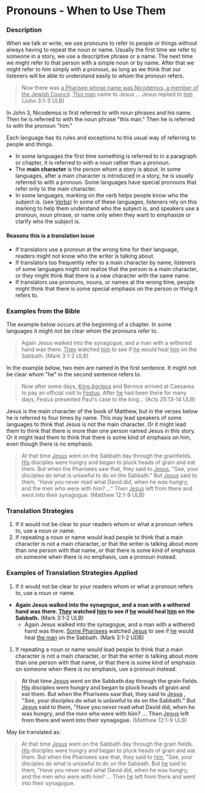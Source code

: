# Pronouns - When to Use Them #


### Description

When we talk or write, we use pronouns to refer to people or things without always having to repeat the noun or name. Usually the first time we refer to someone in a story, we use a descriptive phrase or a name. The next time we might refer to that person with a simple noun or by name. After that we might refer to him simply with a pronoun, as long as we think that our listeners will be able to understand easily to whom the pronoun refers.

> Now there was <u>a Pharisee whose name was Nicodemus, a member of the Jewish Council</u>. <u>This man</u> came to Jesus ... Jesus replied to <u>him</u> (John 3:1-3 ULB)

In John 3, Nicodemus is first referred to with noun phrases and his name. Then he is referred to with the noun phrase "this man." Then he is referred to with the pronoun "him."

Each language has its rules and exceptions to this usual way of referring to people and things.

* In some languages the first time something is referred to in a paragraph or chapter, it is referred to with a noun rather than a pronoun.
* The **main character** is the person whom a story is about. In some languages, after a main character is introduced in a story, he is usually referred to with a pronoun. Some languages have special pronouns that refer only to the main character.
* In some languages, marking on the verb helps people know who the subject is. (see [Verbs](figs-verbs)) In some of these languages, listeners rely on this marking to help them understand who the subject is, and speakers use a pronoun, noun phrase, or name only when they want to emphasize or clarify who the subject is.

#### Reasons this is a translation issue

* If translators use a pronoun at the wrong time for their language, readers might not know who the writer is talking about.
* If translators too frequently refer to a main character by name, listeners of some languages might not realize that the person is a main character, or they might think that there is a new character with the same name.
* If translators use pronouns, nouns, or names at the wrong time, people might think that there is some special emphasis on the person or thing it refers to.

### Examples from the Bible

The example below occurs at the beginning of a chapter. In some languages it might not be clear whom the pronouns refer to.
>Again Jesus walked into the synagogue, and a man with a withered hand was there. <u>They</u> watched <u>him</u> to see if <u>he</u> would heal <u>him</u> on the Sabbath. (Mark 3:1-2 ULB)


In the example below, two men are named in the first sentence. It might not be clear whom "he" in the second sentence refers to.
>Now after some days, <u>King Agrippa</u> and Bernice arrived at Caesarea to pay an official visit to <u>Festus</u>. After <u>he</u> had been there for many days, Festus presented Paul's case to the king...  (Acts 25:13-14 ULB)


Jesus is the main character of the book of Matthew, but in the verses below he is referred to four times by name. This may lead speakers of some languages to think that Jesus is not the main character. Or it might lead them to think that there is more than one person named Jesus in this story. Or it might lead them to think that there is some kind of emphasis on him, even though there is no emphasis.

> At that time <u>Jesus</u> went on the Sabbath day through the grainfields. <u>His</u> disciples were hungry and began to pluck heads of grain and eat them. But when the Pharisees saw that, they said to <u>Jesus</u>, "See, your disciples do what is unlawful to do on the Sabbath."
>But <u>Jesus</u> said to them, "Have you never read what David did, when he was hungry, and the men who were with him? ..."
>Then <u>Jesus</u> left from there and went into their synagogue. (Matthew 12:1-9 ULB)


### Translation Strategies

1. If it would not be clear to your readers whom or what a pronoun refers to, use a noun or name.
1. If repeating a noun or name would lead people to think that a main character is not a main character, or that the writer is talking about more than one person with that name, or that there is some kind of emphasis on someone when there is no emphasis, use a pronoun instead.

### Examples of Translation Strategies Applied

1. If it would not be clear to your readers whom or what a pronoun refers to, use a noun or name.

  * **Again Jesus walked into the synagogue, and a man with a withered hand was there. <u>They</u> watched <u>him</u> to see if <u>he</u> would heal <u>him</u> on the Sabbath.** (Mark 3:1-2 ULB)
      * Again Jesus walked into the synagogue, and a man with a withered hand was there. <u>Some Pharisees</u> watched <u>Jesus</u> to see if <u>he</u> would heal <u>the man</u> on the Sabbath. (Mark 3:1-2 UDB)

1. If repeating a noun or name would lead people to think that a main character is not a main character, or that the writer is talking about more than one person with that name, or that there is some kind of emphasis on someone when there is no emphasis, use a pronoun instead.

> **At that time <u>Jesus</u> went on the Sabbath day through the grain fields. <u>His</u> disciples were hungry and began to pluck heads of grain and eat them. But when the Pharisees saw that, they said to <u>Jesus</u> , "See, your disciples do what is unlawful to do on the Sabbath."**
>**But <u>Jesus</u> said to them, "Have you never read what David did, when he was hungry, and the men who were with him? ...**
>**Then <u>Jesus</u> left from there and went into their synagogue.** (Matthew 12:1-9 ULB)

May be translated as:

>At that time <u>Jesus</u> went on the Sabbath day through the grain fields. <u>His</u> disciples were hungry and began to pluck heads of grain and eat them. But when the Pharisees saw that, they said to <u>him</u>, "See, your disciples do what is unlawful to do on the Sabbath.
>But <u>he</u> said to them, "Have you never read what David did, when he was hungry, and the men who were with him? ...
>Then <u>he</u> left from there and went into their synagogue.
